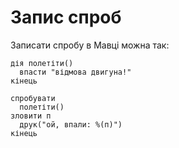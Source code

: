 # Запис спроб

Записати спробу в Мавці можна так:

```мавка
дія полетіти()
  впасти "відмова двигуна!"
кінець

спробувати
  полетіти()
зловити п
  друк("ой, впали: %(п)")
кінець
```
